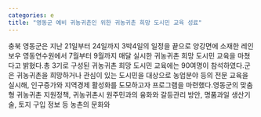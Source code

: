 ```yaml
---
categories: e
title: "영동군 예비 귀농귀촌인 위한 귀농귀촌 희망 도시민 교육 성료"
---
```

충북 영동군은 지난 21일부터 24일까지 3박4일의 일정을 끝으로 양강면에 소재한 레인보우 영동연수원에서 7월부터 9월까지 매달 실시한 귀농귀촌 희망 도시민 교육을 마쳤다고 밝혔다.총 3기로 구성된 귀농귀촌 희망 도시민 교육에는 90여명이 참석하였다.군은 귀농귀촌을 희망하거나 관심이 있는 도시민을 대상으로 농업분야 등의 전문 교육을 실시해, 인구증가와 지역경제 활성화를 도모하고자 프로그램을 마련했다.영동군의 맞춤형 귀농귀촌 지원정책, 귀농귀촌시 원주민과의 융화와 갈등관리 방안, 명품과일 생산기술, 토지 구입 정보 등 농촌의 문화와 